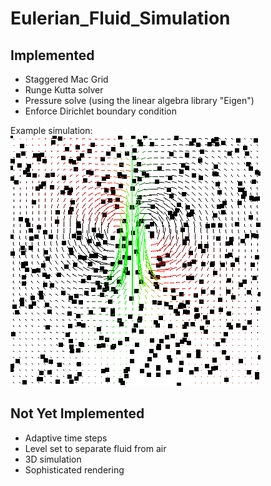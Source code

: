 # Eulerian_Fluid_Simulation

## Implemented
* Staggered Mac Grid
* Runge Kutta solver
* Pressure solve (using the linear algebra library "Eigen")
* Enforce Dirichlet boundary condition

Example simulation:
![](images/fluid.gif "Fluid Simulation")

## Not Yet Implemented
* Adaptive time steps
* Level set to separate fluid from air
* 3D simulation
* Sophisticated rendering
